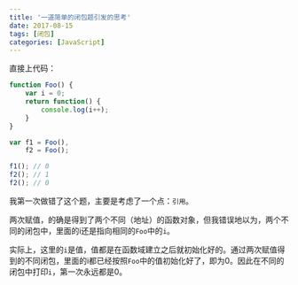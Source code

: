 ```yaml
---
title: '一道简单的闭包题引发的思考'
date: 2017-08-15
tags: [闭包]
categories: [JavaScript]
---
```

直接上代码：
```js
function Foo() {
    var i = 0;
    return function() {
        console.log(i++);
    }
}

var f1 = Foo(),
    f2 = Foo();

f1(); // 0
f2(); // 1
f2(); // 0
```
我第一次做错了这个题，主要是考虑了一个点：`引用`。

两次赋值，的确是得到了两个不同（地址）的函数对象，但我错误地以为，两个不同的闭包中，里面的i还是指向相同的`Foo`中的`i`。

实际上，这里的`i`是值，值都是在函数域建立之后就初始化好的。通过两次赋值得到的不同闭包，里面的i都已经按照`Foo`中的值初始化好了，即为0。因此在不同的闭包中打印`i`，第一次永远都是0。

